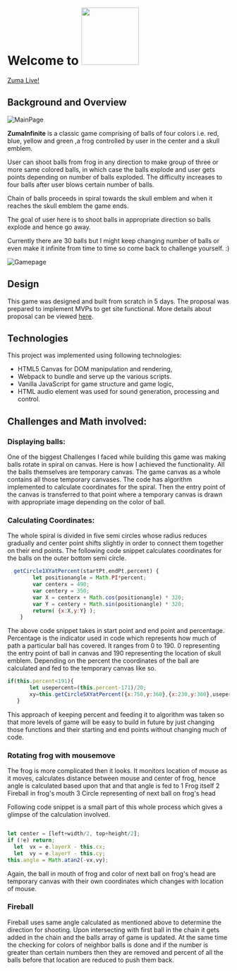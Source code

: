 # Welcome to <a href="https://skyisaakash.github.io/Zuma/"><img src="https://s26.postimg.cc/wp00y4rjt/Linkforreadme.jpg" width = "130" display="inline-block"></a>

  [Zuma Live!](https://skyisaakash.github.io/Zuma/)

## Background and Overview

  ![MainPage](https://s26.postimg.cc/8t62xzyux/mainpagezuma.png)

  **ZumaInfinite** is a classic game comprising of balls of four colors i.e. red, blue, yellow and green
  ,a frog controlled by user in the center and a skull emblem.

  User can shoot balls from frog in any direction to make group of three or more same colored balls, in which case the balls explode and user gets points depending on number
  of balls exploded.
  The difficulty increases to four balls after user blows certain number of balls.

  Chain of balls proceeds in spiral towards the skull emblem and when it reaches the skull emblem the game ends.

  The goal of user here is to shoot balls in appropriate direction so balls explode and hence go away.

  Currently there are 30 balls but I might keep changing number of balls or even make it infinite from time to time so come back to challenge yourself. :)

  ![Gamepage](https://s26.postimg.cc/i0yberb2x/gamepage.png)

## Design

  This game was designed and built from scratch in 5 days. The proposal was prepared to implement MVPs to get site functional. More details about proposal can be viewed [here](https://github.com/SkyisAakash/Zuma/wiki).

## Technologies

  This project was implemented using following technologies:

  - HTML5 Canvas for DOM manipulation and rendering,
  - Webpack to bundle and serve up the various scripts.
  - Vanilla JavaScript for game structure and game logic,
  - HTML audio element was used for sound generation, processing and control.

## Challenges and Math involved:

### Displaying balls:
  One of the biggest Challenges I faced while building this game was making balls rotate in spiral on canvas.
  Here is how I achieved the functionality.
  All the balls themselves are temporary canvas. The game canvas as a whole contains all those temporary canvases.
  The code has algorithm implemented to calculate coordinates for the spiral.
  Then the entry point of the canvas is transferred to that point where a temporary canvas is drawn with appropriate image depending on the color of ball.

### Calculating Coordinates:

  The whole spiral is divided in five semi circles whose radius reduces gradually and center point shifts slightly in order to connect them together on their end points.
  The following code snippet calculates coordinates for the balls on the outer bottom semi circle.

```JavaScript
  getCircle1XYatPercent(startPt,endPt,percent) {
        let positionangle = Math.PI*percent;
        var centerx = 490;
        var centery = 350;
        var X = centerx + Math.cos(positionangle) * 320;
        var Y = centery + Math.sin(positionangle) * 320;
        return( {x:X,y:Y} );
    }
```

  The above code snippet takes in start point and end point and percentage. Percentage is the indicator used in code which represents how much of path a particular ball has covered.
  It ranges from 0 to 190. 0 representing the entry point of ball in canvas and 190 representing the location of skull emblem.
  Depending on the percent the coordinates of the ball are calculated and fed to the temporary canvas like so.

```JavaScript
if(this.percent<191){
       let usepercent=(this.percent-171)/20;
       xy=this.getCircle5XYatPercent({x:750,y:360},{x:230,y:360},usepercent);
   }
```
  This approach of keeping percent and feeding it to algorithm was taken so that more levels of game will be easy to build in future by just changing those functions and their starting and end points without changing much of code.

### Rotating frog with mousemove

  The frog is more complicated then it looks.
  It monitors location of mouse as it moves, calculates distance between mouse and center of frog, hence angle is calculated based upon that and that angle is fed to
  1 Frog itself
  2 Fireball in frog's mouth
  3 Circle representing of next ball on frog's head

  Following code snippet is a small part of this whole process which gives a glimpse of the calculation involved.

```javascript

let center = [left+width/2, top+height/2];
if (!e) return;
  let  vx = e.layerX - this.cx;
  let  vy = e.layerY - this.cy;
this.angle = Math.atan2(-vx,vy);
```
  Again, the ball in mouth of frog and color of next ball on frog's head are temporary canvas with their own coordinates which changes with location of mouse.

### Fireball

  Fireball uses same angle calculated as mentioned above to determine the direction for shooting.
  Upon intersecting with first ball in the chain it gets added in the chain and the balls array of game is updated.
  At the same time the checking for colors of neighbor balls is done and if the number is greater than certain numbers then they are removed and percent of all the balls before that location are reduced to push them back.
